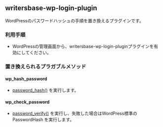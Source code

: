 ## writersbase-wp-login-plugin

WordPressのパスワードハッシュの手順を置き換えるプラグインです。

### 利用手順
- WordPressの管理画面から、writersbase-wp-login-pluginプラグインを有効にしてください。

### 置き換えられるプラガブルメソッド

#### wp_hash_password
- [password_hash()](https://www.php.net/manual/ja/function.password-hash.php) を実行します。

#### wp_check_password
- [password_verify()](https://www.php.net/manual/ja/function.password-verify.php) を実行し、失敗した場合はWordPress標準の PasswordHash を実行します。
